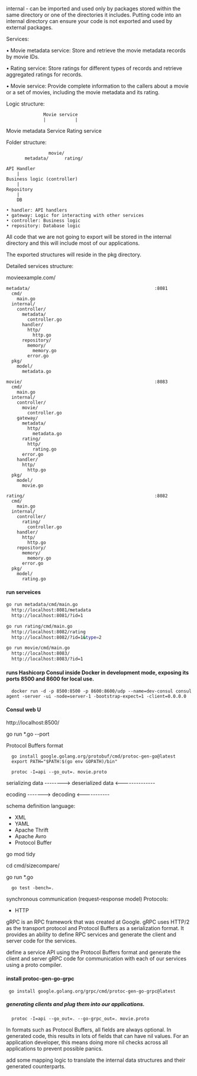 internal - can be imported and used only by packages stored within the same directory or one of the directories it includes.
Putting code into an internal directory can ensure your code is not exported and used by external packages.

Services:

• Movie metadata service: 
  Store and retrieve the movie metadata records by movie IDs.

• Rating service: 
  Store ratings for different types of records and retrieve aggregated ratings for records.

• Movie service: 
  Provide complete information to the callers about a movie or a set of movies, including the movie metadata and its rating.

Logic structure:

                  Movie service
                  |           |
Movie metadata Service     Rating service


Folder structure:

                    movie/
           metadata/      rating/

    API Handler
        |
    Business logic (controller)
        |
    Repository
        |
        DB

    • handler: API handlers
    • gateway: Logic for interacting with other services
    • controller: Business logic
    • repository: Database logic

 All code that we are not going to export will be stored in the internal directory and this will include most of our applications.

 The exported structures will reside in the pkg directory.
 
Detailed services structure:

  movieexample.com/

    metadata/                                               :8081
      cmd/
        main.go
      internal/
        controller/
          metadata/
            controller.go
          handler/
            http/
              http.go
          repository/
            memory/
              memory.go
            error.go
      pkg/
        model/
          metadata.go

    movie/                                                  :8083
      cmd/
        main.go
      internal/
        controller/
          movie/
            controller.go
        gateway/
          metadata/
            http/
              metadata.go
          rating/
            http/
              rating.go
          error.go
        handler/
          http/
            http.go
      pkg/
        model/
          movie.go

    rating/                                                 :8082
      cmd/
        main.go
      internal/
        controller/
          rating/
            controller.go
        handler/
          http/
            http.go
        repository/
          memory/
            memory.go
          error.go
      pkg/
        model/
          rating.go

#### run serveices
```sh
go run metadata/cmd/main.go
  http://localhost:8081/metadata
  http://localhost:8081/?id=1
```
```sh
go run rating/cmd/main.go
  http://localhost:8082/rating
  http://localhost:8082/?id=1&type=2
```
```sh
go run movie/cmd/main.go
  http://localhost:8083/
  http://localhost:8083/?id=1
```

#### runs Hashicorp Consul inside Docker in development mode, exposing its ports 8500 and 8600 for local use.
```shell
  docker run -d -p 8500:8500 -p 8600:8600/udp --name=dev-consul consul agent -server -ui -node=server-1 -bootstrap-expect=1 -client=0.0.0.0
```
#### Consul web U
http://localhost:8500/

go run *.go --port <PORT>

Protocol Buffers format

```shell
  go install google.golang.org/protobuf/cmd/protoc-gen-go@latest
  export PATH="$PATH:$(go env GOPATH)/bin"

  protoc -I=api --go_out=. movie.proto
```

serializing data --------> 
      deserialized data  <--------------

ecoding ------->
       decoding <-----------

schema definition language:
  - XML
  - YAML
  - Apache Thrift
  - Apache Avro
  - Protocol Buffer  

go mod tidy

cd cmd/sizecompare/

go run *.go
```shell
  go test -bench=.
```

synchronous communication (request-response model)
Protocols:
  - HTTP


gRPC is an RPC framework that was created at Google. 
gRPC uses HTTP/2 as the transport protocol and Protocol Buffers as a serialization format. 
It provides an ability to define RPC services and generate the client and server code for the services.

define a service API using the Protocol Buffers format and generate the client 
and server gRPC code for communication with each of our services using a proto compiler.

#### install protoc-gen-go-grpc
```shell
 go install google.golang.org/grpc/cmd/protoc-gen-go-grpc@latest
```

##### generating clients and plug them into our applications.
```shell
  protoc -I=api --go_out=. --go-grpc_out=. movie.proto
```

In formats such as Protocol Buffers, all fields are always optional.
In generated code, this results in lots of fields that can have nil values.
For an application developer, this means doing more nil checks across all applications to prevent possible panics.

add some mapping logic to translate the internal data structures and their generated counterparts.

